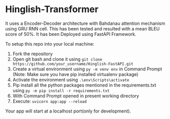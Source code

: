# Hinglish-Transformer
It uses a Encoder-Decoder architecture with Bahdanau attention mechanism using GRU RNN cell. This has been tested and resulted with a mean BLEU score of 50%. It has been Deployed using FastAPI Framework.

To setup this repo into your local machine:
1. Fork the repository
2. Open git bash and clone it using ```git clone https://github.com/your_username/Hinglish-FastAPI.git```
3. Create a virtual environment using ```py -m venv env``` in Command Prompt (Note: Make sure you have pip installed virtualenv package)
4. Activate the environment using ```.\env\Scripts\activate```
3. Pip install all the python packages mentioned in the requirements.txt using ```py -m pip install -r requirements.txt```
4. With Command Prompt opened in present working directory
5. Execute:
```uvicorn app:app --reload```

Your app will start at a localhost port(only for development).
